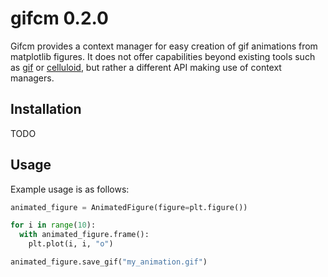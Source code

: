 # gifcm 0.2.0

Gifcm provides a context manager for easy creation of gif animations from matplotlib figures. It does not offer capabilities beyond existing tools such as [gif](https://github.com/maxhumber/gif) or [celluloid](https://github.com/jwkvam/celluloid), but rather a different API making use of context managers.

## Installation
TODO

## Usage
Example usage is as follows:
```python
animated_figure = AnimatedFigure(figure=plt.figure())

for i in range(10):
  with animated_figure.frame():
    plt.plot(i, i, "o")

animated_figure.save_gif("my_animation.gif")
```
